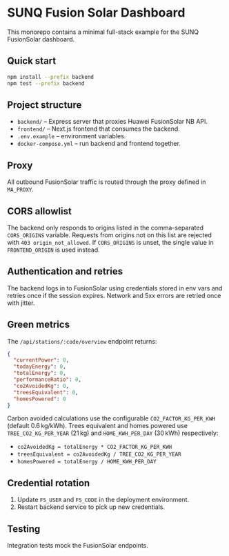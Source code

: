# SUNQ Fusion Solar Dashboard

This monorepo contains a minimal full-stack example for the SUNQ FusionSolar dashboard.

## Quick start

```bash
npm install --prefix backend
npm test --prefix backend
```

## Project structure

- `backend/` – Express server that proxies Huawei FusionSolar NB API.
- `frontend/` – Next.js frontend that consumes the backend.
- `.env.example` – environment variables.
- `docker-compose.yml` – run backend and frontend together.

## Proxy

All outbound FusionSolar traffic is routed through the proxy defined in `MA_PROXY`.

## CORS allowlist

The backend only responds to origins listed in the comma-separated `CORS_ORIGINS` variable. Requests from origins not on this list are rejected with `403 origin_not_allowed`. If `CORS_ORIGINS` is unset, the single value in `FRONTEND_ORIGIN` is used instead.

## Authentication and retries

The backend logs in to FusionSolar using credentials stored in env vars and retries once if the session expires. Network and 5xx errors are retried once with jitter.

## Green metrics

The `/api/stations/:code/overview` endpoint returns:

```json
{
  "currentPower": 0,
  "todayEnergy": 0,
  "totalEnergy": 0,
  "performanceRatio": 0,
  "co2AvoidedKg": 0,
  "treesEquivalent": 0,
  "homesPowered": 0
}
```

Carbon avoided calculations use the configurable `CO2_FACTOR_KG_PER_KWH` (default 0.6 kg/kWh). Trees equivalent and homes powered use `TREE_CO2_KG_PER_YEAR` (21 kg) and `HOME_KWH_PER_DAY` (30 kWh) respectively:

- `co2AvoidedKg = totalEnergy * CO2_FACTOR_KG_PER_KWH`
- `treesEquivalent = co2AvoidedKg / TREE_CO2_KG_PER_YEAR`
- `homesPowered = totalEnergy / HOME_KWH_PER_DAY`

## Credential rotation

1. Update `FS_USER` and `FS_CODE` in the deployment environment.
2. Restart backend service to pick up new credentials.

## Testing

Integration tests mock the FusionSolar endpoints.
